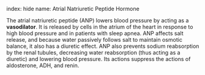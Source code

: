 index: hide
name: Atrial Natriuretic Peptide Hormone

The atrial natriuretic peptide (ANP) lowers blood pressure by acting as a  **vasodilator**. It is released by cells in the atrium of the heart in response to high blood pressure and in patients with sleep apnea. ANP affects salt release, and because water passively follows salt to maintain osmotic balance, it also has a diuretic effect. ANP also prevents sodium reabsorption by the renal tubules, decreasing water reabsorption (thus acting as a diuretic) and lowering blood pressure. Its actions suppress the actions of aldosterone, ADH, and renin.
